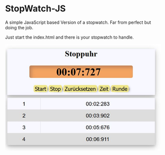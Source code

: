 # StopWatch-JS

A simple JavaScript based Version of a stopwatch. Far from perfect but doing the job.

Just start the index.html and there is your stopwatch to handle.

![alt text](https://github.com/Thom-Mon/StopWatch-JS/blob/main/Screenshots/stoppwatch_image.JPG)
